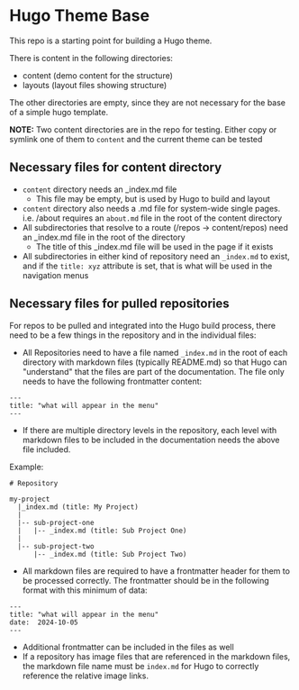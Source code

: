 
# Hugo Theme Base

This repo is a starting point for building a Hugo theme.

There is content in the following directories:
- content (demo content for the structure)
- layouts (layout files showing structure)

The other directories are empty, since they are not necessary for the 
base of a simple hugo template.

**NOTE:**
Two content directories are in the repo for testing.  Either copy or symlink one of them to `content` and 
the current theme can be tested

## Necessary files for content directory
- `content` directory needs an _index.md file
    - This file may be empty, but is used by Hugo to build and layout
- `content` directory also needs a <name>.md file for system-wide single pages.  i.e. /about 
requires an `about.md` file in the root of the content directory
- All subdirectories that resolve to a route (/repos -> content/repos) need an _index.md file in the 
root of the directory
    - The title of this _index.md file will be used in the page if it exists
- All subdirectories in either kind of repository need an `_index.md` to exist, and if the `title: xyz` 
attribute is set, that is what will be used in the navigation menus

## Necessary files for pulled repositories

For repos to be pulled and integrated into the Hugo build process, there need to 
be a few things in the repository and in the individual files:

- All Repositories need to have a file named `_index.md` in the root of each directory with 
markdown files (typically README.md) so that Hugo can "understand" that the files are part of 
the documentation.  The file only needs to have the following frontmatter content:
```code
---
title: "what will appear in the menu"
--- 
```
- If there are multiple directory levels in the repository, each level with markdown files to 
be included in the documentation needs the above file included.

Example:
```code
# Repository

my-project
  |_index.md (title: My Project)
  |  
  |-- sub-project-one
  |   |-- _index.md (title: Sub Project One)
  |
  |-- sub-project-two
      |-- _index.md (title: Sub Project Two)

```
- All markdown files are required to have a frontmatter header for them to be processed correctly.  The
frontmatter should be in the following format with this minimum of data:

```code
---
title: "what will appear in the menu"
date:  2024-10-05
---
```
- Additional frontmatter can be included in the files as well
- If a repository has image files that are referenced in the markdown files, the markdown file name must be `index.md`
for Hugo to correctly reference the relative image links.


